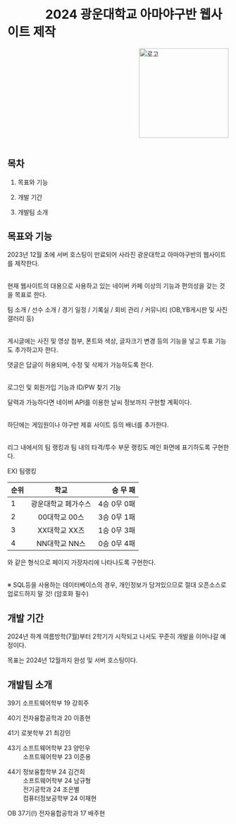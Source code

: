 # &nbsp;&nbsp;&nbsp;&nbsp;&nbsp;&nbsp;&nbsp;&nbsp;&nbsp;&nbsp;&nbsp;&nbsp;&nbsp;2024 광운대학교 아마야구반 웹사이트 제작

&nbsp;&nbsp;&nbsp;&nbsp;&nbsp;&nbsp;&nbsp;&nbsp;&nbsp;&nbsp;&nbsp;&nbsp;&nbsp;&nbsp;&nbsp;&nbsp;&nbsp;&nbsp;&nbsp;&nbsp;&nbsp;&nbsp;&nbsp;&nbsp;&nbsp;&nbsp;&nbsp;&nbsp;&nbsp;&nbsp;&nbsp;&nbsp;&nbsp;&nbsp;&nbsp;&nbsp;&nbsp;&nbsp;&nbsp;&nbsp;&nbsp;&nbsp;&nbsp;&nbsp;&nbsp;&nbsp;&nbsp;&nbsp;&nbsp;&nbsp;&nbsp;&nbsp;&nbsp;&nbsp;&nbsp;&nbsp;&nbsp;&nbsp;&nbsp;&nbsp;&nbsp;&nbsp;&nbsp;&nbsp;&nbsp;&nbsp;&nbsp;&nbsp;&nbsp;&nbsp;&nbsp;&nbsp;&nbsp;&nbsp;&nbsp;&nbsp;<img width="203" alt="로고" src="https://github.com/HeeJuKang1027/KW_Baseball/assets/112617468/82d472fd-edad-4b0c-a7fe-2df26ad114ac">

#






## 목차
1. 목표와 기능

2. 개발 기간

3. 개발팀 소개 


## 목표와 기능
2023년 12월 초에 서버 호스팅이 만료되어 사라진 광운대학교 아마야구반의 웹사이트를 제작한다.  
<br>

현재 웹사이트의 대용으로 사용하고 있는 네이버 카페 이상의 기능과 편의성을 갖는 것을 목표로 한다.   

팀 소개 / 선수 소개 / 경기 일정 / 기록실 / 회비 관리 / 커뮤니티 (OB,YB게시판 및 사진 갤러리 등)   
<br>

게시글에는 사진 및 영상 첨부, 폰트와 색상, 글자크기 변경 등의 기능을 넣고 투표 기능도 추가하고자 한다.  

댓글은 답글이 허용되며, 수정 및 삭제가 가능하도록 한다.
<br><br>

로그인 및 회원가입 기능과 ID/PW 찾기 기능
<br>

달력과 가능하다면 네이버 API를 이용한 날씨 정보까지 구현할 계획이다.
<br><br>

하단에는 게임원이나 야구반 제휴 사이트 등의 배너를 추가한다. 
<br><br>

리그 내에서의 팀 랭킹과 팀 내의 타격/투수 부문 랭킹도 메인 화면에 표기하도록 구현한다.

EX) 팀랭킹

| 순위 | 학교 | 승  무  패 |
|---|:---:|---:|
| 1 | 광운대학교 페가수스 | 4승 0무 0패 |
| 2 | 00대학교 00스 | 3승 0무 1패 |
| 3 | XX대학교 XX즈 | 1승 0무 3패 |
| 4 | NN대학교 NN스 | 0승 0무 4패 |

와 같은 형식으로 페이지 가장자리에 나타나도록 구현한다.
<br><br>


※ SQL등을 사용하는 데이터베이스의 경우, 개인정보가 담겨있으므로 절대 오픈소스로 업로드하지 말 것! (암호화 필수)



## 개발 기간
2024년 하계 여름방학(7월)부터 2학기가 시작되고 나서도 꾸준히 개발을 이어나갈 예정이다.

목표는 2024년 12월까지 완성 및 서버 호스팅이다.



## 개발팀 소개

39기 소프트웨어학부 19 강희주

40기 전자융합공학과 20 이종현

41기 로봇학부 21 최강민

43기 소프트웨어학부 23 양민우   
&nbsp;&nbsp;&nbsp;&nbsp;&nbsp;&nbsp;&nbsp;&nbsp;     소프트웨어학부 23 이준용
     
44기 정보융합학부 24 김건희   
&nbsp;&nbsp;&nbsp;&nbsp;&nbsp;&nbsp;&nbsp;&nbsp;     소프트웨어학부 24 남규형   
&nbsp;&nbsp;&nbsp;&nbsp;&nbsp;&nbsp;&nbsp;&nbsp;     전기공학과 24 조은별   
&nbsp;&nbsp;&nbsp;&nbsp;&nbsp;&nbsp;&nbsp;&nbsp;     컴퓨터정보공학부 24 이재현   
       
OB 37기(!) 전자융합공학과 17 배주현


